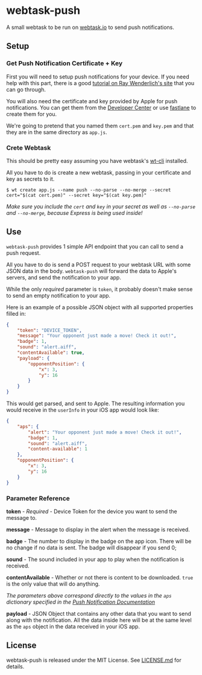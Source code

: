 # webtask-push

A small webtask to be run on [webtask.io](https://webtask.io/) to send push notifications.

## Setup

### Get Push Notification Certificate + Key
First you will need to setup push notifications for your device. If you need help with this part, there is a good [tutorial on Ray Wenderlich's site](https://www.raywenderlich.com/123862/push-notifications-tutorial) that you can go through.

You will also need the certificate and key provided by Apple for push notifications. You can get them from the [Developer Center](https://developer.apple.com/account/ios/certificate/) or use [fastlane](https://fastlane.tools/) to create them for you.

We're going to pretend that you named them `cert.pem` and `key.pem` and that they are in the same directory as `app.js`. 

### Crete Webtask

This should be pretty easy assuming you have webtask's [wt-cli](https://webtask.io/cli) installed.

All you have to do is create a new webtask, passing in your certificate and key as secrets to it.

~~~
$ wt create app.js --name push --no-parse --no-merge --secret cert="$(cat cert.pem)" --secret key="$(cat key.pem)"
~~~

*Make sure you include the `cert` and `key` in your secret as well as `--no-parse` and `--no-merge`, because Express is being used inside!*

## Use

`webtask-push` provides 1 simple API endpoint that you can call to send a push request. 

All you have to do is send a POST request to your webtask URL with some JSON data in the body. `webtask-push` will forward the data to Apple's servers, and send the notification to your app.

While the only *required* parameter is `token`, it probably doesn't make sense to send an empty notification to your app.

Here is an example of a possible JSON object with all supported properties filled in:

~~~ json
{
    "token": "DEVICE_TOKEN",
    "message": "Your opponent just made a move! Check it out!",
    "badge": 1,
    "sound": "alert.aiff",
    "contentAvailable": true,
    "payload": {
        "opponentPosition": {
            "x": 3,
            "y": 16
        }
    }
}
~~~

This would get parsed, and sent to Apple. The resulting information you would receive in the `userInfo` in your iOS app would look like:

~~~ json
{
    "aps": {
        "alert": "Your opponent just made a move! Check it out!",
        "badge": 1,
        "sound": "alert.aiff",
        "content-available": 1
    },
    "opponentPosition": {
        "x": 3,
        "y": 16
    }
}
~~~

### Parameter Reference

**token** - _Required_ - Device Token for the device you want to send the message to.

**message** - Message to display in the alert when the message is received.

**badge** - The number to display in the badge on the app icon. There will be no change if no data is sent. The badge will disappear if you send 0;

**sound** - The sound included in your app to play when the notification is received.

**contentAvailable** - Whether or not there is content to be downloaded. `true` is the only value that will do anything. 

*The parameters above correspond directly to the values in the `aps` dictionary specified in the [Push Notification Documentation](https://developer.apple.com/library/ios/documentation/NetworkingInternet/Conceptual/RemoteNotificationsPG/Chapters/TheNotificationPayload.html)*

**payload** - JSON Object that contains any other data that you want to send along with the notification. All the data inside here will be at the same level as the `aps` object in the data received in your iOS app.

## License

webtask-push is released under the MIT License. See [LICENSE.md](./LICENSE.md) for details.


